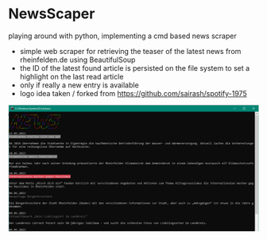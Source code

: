 # NewsScaper
playing around with python, implementing a cmd based news scraper

- simple web scraper for retrieving the  teaser of the latest news from rheinfelden.de using BeautifulSoup
- the ID of the latest found article is persisted on the file system to set a highlight on the last read article
- only if really a new entry is available
- logo idea taken / forked from https://github.com/sairash/spotify-1975

![screenshot of the news scraper cmd output with rainbow colored "NEWS" text and higlights on the not yet read articles](./ScreenshotNewsScraper.png)

